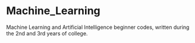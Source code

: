 # Machine_Learning
Machine Learning and Artificial Intelligence beginner codes, written during the 2nd and 3rd years of college.
